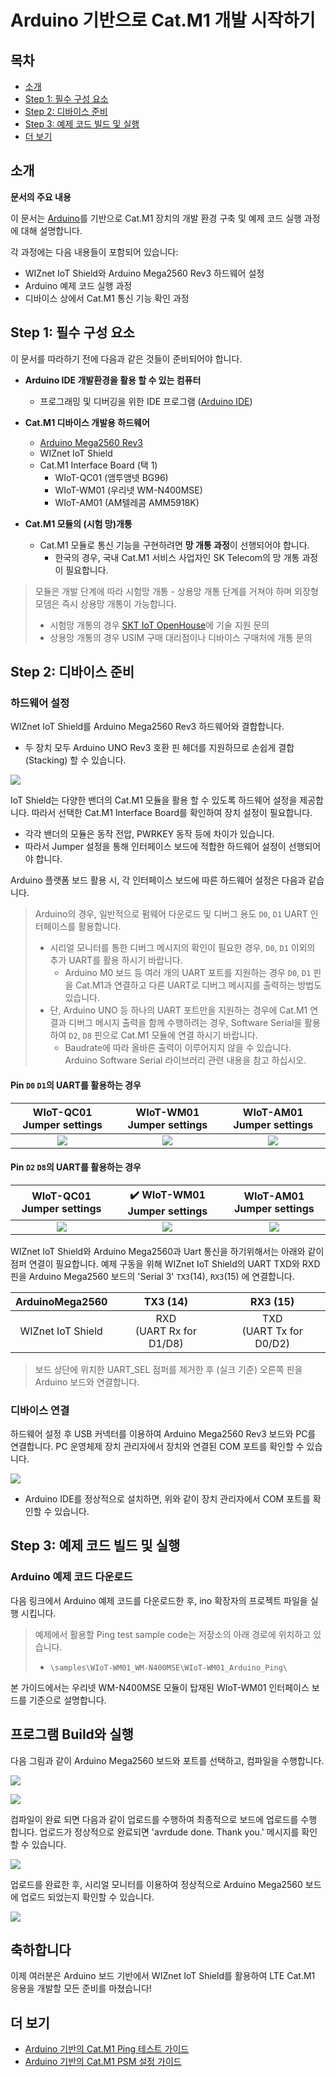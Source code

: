 # Arduino 기반으로 Cat.M1 개발 시작하기

## 목차

-   [소개](#Introduction)
-   [Step 1: 필수 구성 요소](#Step-1-Prerequisites)
-   [Step 2: 디바이스 준비](#Step-2-PrepareDevice)
-   [Step 3: 예제 코드 빌드 및 실행](#Step-3-Build)
-   [더 보기](#ReadMore)


<a name="Introduction"></a>
## 소개

**문서의 주요 내용**

이 문서는 [Arduino][link-arduino]를 기반으로 Cat.M1 장치의 개발 환경 구축 및 예제 코드 실행 과정에 대해 설명합니다.

각 과정에는 다음 내용들이 포함되어 있습니다:
- WIZnet IoT Shield와 Arduino Mega2560 Rev3 하드웨어 설정
- Arduino 예제 코드 실행 과정
- 디바이스 상에서 Cat.M1 통신 기능 확인 과정


## Step 1: 필수 구성 요소
이 문서를 따라하기 전에 다음과 같은 것들이 준비되어야 합니다.

- **Arduino IDE 개발환경을 활용 할 수 있는 컴퓨터**
  - 프로그래밍 및 디버깅을 위한 IDE 프로그램 ([Arduino IDE][link-arduino-compiler])

- **Cat.M1 디바이스 개발용 하드웨어**
  - [Arduino Mega2560 Rev3][link-arduino Mega2560 Rev3]
  - WIZnet IoT Shield
  - Cat.M1 Interface Board (택 1)
    - WIoT-QC01 (앰투앰넷 BG96)
    - WIoT-WM01 (우리넷 WM-N400MSE)
    - WIoT-AM01 (AM텔레콤 AMM5918K)

- **Cat.M1 모듈의 (시험 망)개통**
  - Cat.M1 모듈로 통신 기능을 구현하려면 **망 개통 과정**이 선행되어야 합니다.
    - 한국의 경우, 국내 Cat.M1 서비스 사업자인 SK Telecom의 망 개통 과정이 필요합니다.

> 모듈은 개발 단계에 따라 시험망 개통 - 상용망 개통 단계를 거쳐야 하며 외장형 모뎀은 즉시 상용망 개통이 가능합니다.
> * 시험망 개통의 경우 [SKT IoT OpenHouse][skt-iot-portal]에 기술 지원 문의
> * 상용망 개통의 경우 USIM 구매 대리점이나 디바이스 구매처에 개통 문의

<a name="Step-2-PrepareDevice"></a>
## Step 2: 디바이스 준비

### 하드웨어 설정

WIZnet IoT Shield를 Arduino Mega2560 Rev3 하드웨어와 결합합니다. 
- 두 장치 모두 Arduino UNO Rev3 호환 핀 헤더를 지원하므로 손쉽게 결합(Stacking) 할 수 있습니다.

![][1]

IoT Shield는 다양한 밴더의 Cat.M1 모듈을 활용 할 수 있도록 하드웨어 설정을 제공합니다. 따라서 선택한 Cat.M1 Interface Board를 확인하여 장치 설정이 필요합니다.

- 각각 밴더의 모듈은 동작 전압, PWRKEY 동작 등에 차이가 있습니다.
- 따라서 Jumper 설정을 통해 인터페이스 보드에 적합한 하드웨어 설정이 선행되어야 합니다.

Arduino 플랫폼 보드 활용 시, 각 인터페이스 보드에 따른 하드웨어 설정은 다음과 같습니다.

> Arduino의 경우, 일반적으로 펌웨어 다운로드 및 디버그 용도 `D0`, `D1` UART 인터페이스를 활용합니다.
> * 시리얼 모니터를 통한 디버그 메시지의 확인이 필요한 경우, `D0`, `D1` 이외의 추가 UART를 활용 하시기 바랍니다.
>   * Arduino M0 보드 등 여러 개의 UART 포트를 지원하는 경우 `D0`, `D1` 핀을 Cat.M1과 연결하고 다른 UART로 디버그 메시지를 출력하는 방법도 있습니다.
> * 단, Arduino UNO 등 하나의 UART 포트만을 지원하는 경우에 Cat.M1 연결과 디버그 메시지 출력을 함께 수행하려는 경우, Software Serial을 활용하여 `D2`, `D8` 핀으로 Cat.M1 모듈에 연결 하시기 바랍니다. 
>   * Baudrate에 따라 올바른 출력이 이루어지지 않을 수 있습니다. Arduino Software Serial 라이브러리 관련 내용을 참고 하십시오.

#### Pin `D0` `D1`의 UART를 활용하는 경우

| WIoT-QC01 Jumper settings<bR> | WIoT-WM01 Jumper settings | WIoT-AM01 Jumper settings |
|:--------------------------:|:--------------------------:|:--------------------------:|
|![][hw-settings-arduino-qc01]|![][hw-settings-arduino-wm01]|![][hw-settings-arduino-am01]|


#### Pin `D2` `D8`의 UART를 활용하는 경우

| WIoT-QC01 Jumper settings<bR> | :heavy_check_mark: WIoT-WM01 Jumper settings | WIoT-AM01 Jumper settings |
|:--------------------------:|:--------------------------:|:--------------------------:|
|![][hw-settings-nucleo-qc01]|![][hw-settings-nucleo-wm01]|![][hw-settings-nucleo-am01]|


WIZnet IoT Shield와 Arduino Mega2560과 Uart 통신을 하기위해서는 아래와 같이 점퍼 연결이 필요합니다.
예제 구동을 위해 WIZnet IoT Shield의 UART TXD와 RXD 핀을 Arduino Mega2560 보드의 'Serial 3' `TX3`(14), `RX3`(15) 에 연결합니다.

| ArduinoMega2560 | TX3 (14)  | RX3 (15) |
|:----:|:----:|:----:|
| WIZnet IoT Shield | RXD<br>(UART Rx for D1/D8)  | TXD<br>(UART Tx for D0/D2) |

> 보드 상단에 위치한 UART_SEL 점퍼를 제거한 후 (실크 기준) 오른쪽 핀을 Arduino 보드와 연결합니다.

### 디바이스 연결

하드웨어 설정 후 USB 커넥터를 이용하여 Arduino Mega2560 Rev3 보드와 PC를 연결합니다. PC 운영체제 장치 관리자에서 장치와 연결된 COM 포트를 확인할 수 있습니다.

![][5]

- Arduino IDE를 정상적으로 설치하면, 위와 같이 장치 관리자에서 COM 포트를 확인할 수 있습니다.



<a name="Step-3-Build"></a>
## Step 3: 예제 코드 빌드 및 실행

### Arduino 예제 코드 다운로드

다음 링크에서 Arduino 예제 코드를 다운로드한 후, ino 확장자의 프로젝트 파일을 실행 시킵니다.

> 예제에서 활용할 Ping test sample code는 저장소의 아래 경로에 위치하고 있습니다.
> * `\samples\WIoT-WM01_WM-N400MSE\WIoT-WM01_Arduino_Ping\`

본 가이드에서는 우리넷 WM-N400MSE 모듈이 탑재된 WIoT-WM01 인터페이스 보드를 기준으로 설명합니다.


## 프로그램 Build와 실행
다음 그림과 같이 Arduino Mega2560 보드와 포트를 선택하고, 컴파일을 수행합니다.

![][7]

![][8]

컴파일이 완료 되면 다음과 같이 업로드를 수행하여 최종적으로 보드에 업로드를 수행 합니다.
업로드가 정상적으로 완료되면 'avrdude done. Thank you.' 메시지를 확인 할 수 있습니다.

![][9]

업로드를 완료한 후, 시리얼 모니터를 이용하여 정상적으로 Arduino Mega2560 보드에 업로드 되었는지 확인할 수 있습니다. 

![][10]


## 축하합니다
이제 여러분은 Arduino 보드 기반에서 WIZnet IoT Shield를 활용하여 LTE Cat.M1 응용을 개발할 모든 준비를 마쳤습니다!

<a name="ReadMore"></a>
## 더 보기
* [Arduino 기반의 Cat.M1 Ping 테스트 가이드][arduino-guide-wm-n400mse-ping]
* [Arduino 기반의 Cat.M1 PSM 설정 가이드][arduino-guide-wm-n400mse-psm]

 
[skt-iot-portal]: https://www.sktiot.com/iot/developer/guide/guide/catM1/menu_05/page_01
[link-arduino]: https://www.arduino.cc/
[link-arduino-compiler]: https://www.arduino.cc/en/Main/Software
[link-arduino Mega2560 Rev3]: https://store.arduino.cc/usa/mega-2560-r3

[arduino-guide-wm-n400mse-ping]: ./Arduino_guide_wm-n400mse_ping.md
[arduino-guide-wm-n400mse-psm]: ./Arduino_guide_wm-n400mse_psm.md

[hw-settings-arduino-qc01]: ./imgs/hw/WIoT-QC01_JUMP_Arduino_serialD0_D1.png
[hw-settings-arduino-wm01]: ./imgs/hw/WIoT-WM01_JUMP_Arduino_serialD0_D1.png
[hw-settings-arduino-am01]: ./imgs/hw/WIoT-AM01_JUMP_Arduino_serialD0_D1.png

[hw-settings-nucleo-qc01]: ./imgs/hw/WIoT-QC01_JUMP_Arduino_serialD2_D8.png
[hw-settings-nucleo-wm01]: ./imgs/hw/WIoT-WM01_JUMP_Arduino_serialD2_D8.png
[hw-settings-nucleo-am01]: ./imgs/hw/WIoT-AM01_JUMP_Arduino_serialD2_D8.png

[1]: ./imgs/hw/wiot-shield-wm01-arduinomega2560_stack.png
[2]: ./imgs/
[3]: ./imgs/
[4]: ./imgs/
[5]: ./imgs/arduino_get_started_5.png
[6]: ./imgs/arduino_get_started_6.png
[7]: ./imgs/arduino_get_started_7.png
[8]: ./imgs/arduino_get_started_8.png
[9]: ./imgs/arduino_get_started_9.png
[10]: ./imgs/arduino_get_started_10.png
